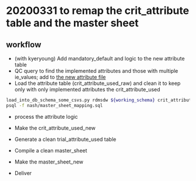 # 20200331 to remap the crit_attribute table and the master sheet
## workflow
* (with kyeryoung) Add mandatory_default and logic to the new attribute table
* QC query to find the implemented attributes and those with multiple ie_values; add to [the new attribute file](
https://sema4genomics.sharepoint.com/:x:/r/sites/HealthcareAnalyticsInformatics/_layouts/15/Doc.aspx?sourcedoc=%7B657db537-7108-4d4b-bd80-4782c89a1d5d%7D&action=edit&activeCell=%27in%27!G98&wdInitialSession=a05c1a1f-b8c5-4df0-9b70-03c1ac6c6cc2&wdRldC=1)
* Load the attribute table (crit_attribute_used_raw) and clean it to keep only with only implemented attributes the crit_attribute_used
```bash
load_into_db_schema_some_csvs.py rdmsdw ${working_schema} crit_attribute_raw.csv -d
psql -f nash/master_sheet_mapping.sql
```
* process the attribute logic
* Make the crit_attribute_used_new
* Generate a clean trial_attribute_used table

* Compile a clean master_sheet
* Make the master_sheet_new
* Deliver

